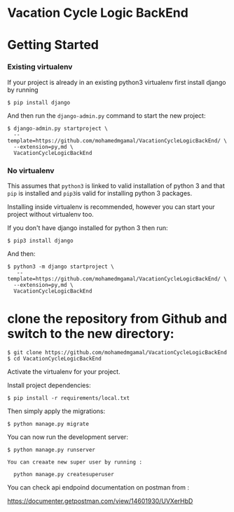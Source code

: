 # Vacation Cycle Logic BackEnd

# Getting Started

### Existing virtualenv

If your project is already in an existing python3 virtualenv first install django by running

    $ pip install django
    
And then run the `django-admin.py` command to start the new project:

    $ django-admin.py startproject \
      --template=https://github.com/mohamedmgamal/VacationCycleLogicBackEnd/ \
      --extension=py,md \
      VacationCycleLogicBackEnd

      
### No virtualenv

This assumes that `python3` is linked to valid installation of python 3 and that `pip` is installed and `pip3`is valid
for installing python 3 packages.

Installing inside virtualenv is recommended, however you can start your project without virtualenv too.

If you don't have django installed for python 3 then run:

    $ pip3 install django
    
And then:

    $ python3 -m django startproject \
       --template=https://github.com/mohamedmgamal/VacationCycleLogicBackEnd/ \
      --extension=py,md \
      VacationCycleLogicBackEnd
      
# clone the repository from Github and switch to the new directory:

    $ git clone https://github.com/mohamedmgamal/VacationCycleLogicBackEnd
    $ cd VacationCycleLogicBackEnd
    
Activate the virtualenv for your project.

Install project dependencies:

    $ pip install -r requirements/local.txt
    
    
Then simply apply the migrations:

    $ python manage.py migrate
    

You can now run the development server:

    $ python manage.py runserver
    
    You can creaate new super user by running :
      
      python manage.py createsuperuser
      
    
You can check api endpoind documentation on postman from :

https://documenter.getpostman.com/view/14601930/UVXerHbD
